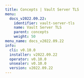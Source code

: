 ```yaml
---
title: Concepts | Vault Server TLS
menu:
  docs_v2022.09.22:
    identifier: vault-server-tls
    name: Vault Server TLS
    parent: concepts
    weight: 50
menu_name: docs_v2022.09.22
info:
  cli: v0.10.0
  installer: v2022.09.22
  operator: v0.10.0
  unsealer: v0.10.0
  version: v2022.09.22
---
```



